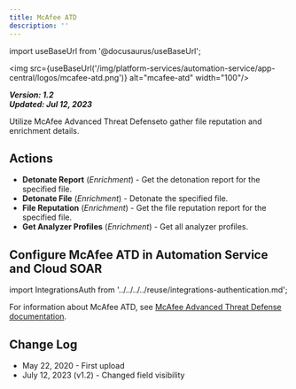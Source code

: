 ```yaml
---
title: McAfee ATD
description: ''
---
```

import useBaseUrl from '@docusaurus/useBaseUrl';

<img src={useBaseUrl('/img/platform-services/automation-service/app-central/logos/mcafee-atd.png')} alt="mcafee-atd" width="100"/>

***Version: 1.2  
Updated: Jul 12, 2023***

Utilize McAfee Advanced Threat Defenseto gather file reputation and enrichment details.

## Actions

* **Detonate Report** (*Enrichment*) - Get the detonation report for the specified file.
* **Detonate File** (*Enrichment*) - Detonate the specified file.
* **File Reputation** (*Enrichment*) - Get the file reputation report for the specified file.
* **Get Analyzer Profiles** (*Enrichment*) - Get all analyzer profiles.

## Configure McAfee ATD in Automation Service and Cloud SOAR

import IntegrationsAuth from '../../../../reuse/integrations-authentication.md';

<IntegrationsAuth/>

For information about McAfee ATD, see [McAfee Advanced Threat Defense documentation](https://docs.trellix.com/bundle/advanced-threat-defense-4.14.x-product-guide/page/GUID-21B474DF-8D65-4785-B99E-0B6B0EC82D36.html).

## Change Log

* May 22, 2020 - First upload
* July 12, 2023 (v1.2) - Changed field visibility
